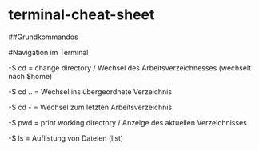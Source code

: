 # terminal-cheat-sheet

##Grundkommandos

#Navigation im Terminal

-$ cd = change directory / Wechsel des Arbeitsverzeichnesses (wechselt nach $home)

-$ cd .. = Wechsel ins übergeordnete Verzeichnis

-$ cd - = Wechsel zum letzten Arbeitsverzeichnis


-$ pwd = print working directory / Anzeige des aktuellen Verzeichnisses 

-$ ls = Auflistung von Dateien (list)

